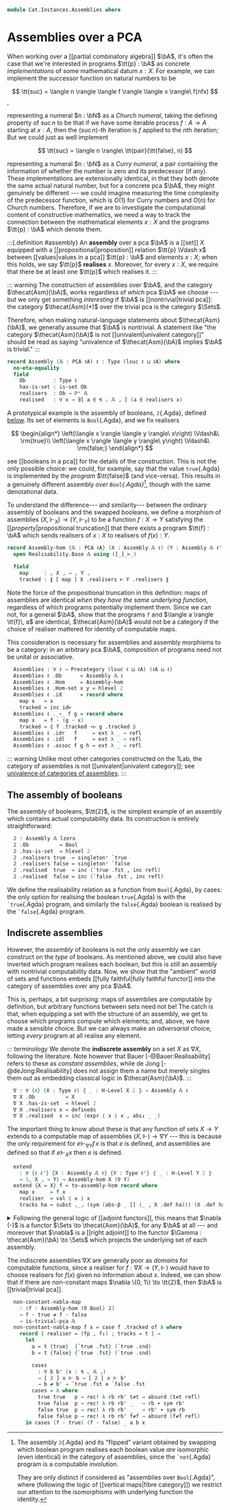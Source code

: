 <!--
```agda
open import 1Lab.Reflection.HLevel

open import Cat.Functor.Adjoint
open import Cat.Prelude

open import Data.Partial.Total
open import Data.Partial.Base

open import Realisability.PCA.Trivial
open import Realisability.PCA

import 1Lab.Reflection as R

import Cat.Reasoning as Cat

import Realisability.Data.Bool
import Realisability.PCA.Sugar
import Realisability.Base

open R hiding (def ; absurd)
open Functor
open _=>_
open _⊣_
```
-->

```agda
module Cat.Instances.Assemblies where
```

<!--
```agda
private variable
  ℓ ℓ' ℓA : Level
  𝔸 : PCA ℓA
```
-->

# Assemblies over a PCA

When working over a [[partial combinatory algebra]] $\bA$, it's often
the case that we're interested in programs $\tt{p} : \bA$ as concrete
*implementations* of some mathematical datum $x : X$. For example, we
can implement the successor function on natural numbers to be

$$
\tt{suc} = \langle n \rangle \langle f \rangle \langle x \rangle\ f(nfx)
$$,

representing a numeral $n : \bN$ as a *Church numeral*, taking the
defining property of $\operatorname{suc} n$ to be that if we have some
iterable process $f : A \to A$ starting at $x : A$, then the
$(\operatorname{suc} n)$-th iteration is $f$ applied to the $n$th
iteration; But we could just as well implement

$$
\tt{suc} = \langle n \rangle\ \tt{pair}(\tt{false}, n)
$$

representing a numeral $n : \bN$ as a *Curry numeral*, a pair containing
the information of whether the number is zero and its predecessor (if
any). These implementations are extensionally identical, in that they
both denote the same actual natural number, but for a concrete pca $\bA$,
they might genuinely be different --- we could imagine measuring the
time complexity of the predecessor function, which is $O(1)$ for Curry
numbers and $O(n)$ for Church numbers. Therefore, if we are to
investigate the computational content of constructive mathematics, we
need a way to track the connection between the mathematical elements $x
: X$ and the programs $\tt{p} : \bA$ which denote them.

:::{.definition #assembly}
An **assembly** over a pca $\bA$ is a [[set]] $X$ equipped with a
[[propositional|proposition]] relation $\tt{p} \Vdash x$ between
[[values|values in a pca]] $\tt{p} : \bA$ and elements $x : X$; when
this holds, we say $\tt{p}$ **realises** $x$. Moreover, for every $x :
X$, we require that there be at least one $\tt{p}$ which realises it.
:::

::: warning
The construction of assemblies over $\bA$, and the category
$\thecat{Asm}(\bA)$, works regardless of *which* pca $\bA$ we choose ---
but we only get something *interesting* if $\bA$ is [[nontrivial|trivial
pca]]: the category $\thecat{Asm}(*)$ over the trivial pca is the
category $\Sets$.

Therefore, when making natural-language statements about
$\thecat{Asm}(\bA)$, we generally assume that $\bA$ is nontrivial. A
statement like "the category $\thecat{Asm}(\bA)$ is not
[[univalent|univalent category]]" should be read as saying "univalence
of $\thecat{Asm}(\bA)$ implies $\bA$ is trivial."
:::

```agda
record Assembly (𝔸 : PCA ℓA) ℓ : Type (lsuc ℓ ⊔ ℓA) where
  no-eta-equality
  field
    Ob         : Type ℓ
    has-is-set : is-set Ob
    realisers  : Ob → ℙ⁺ 𝔸
    realised   : ∀ x → ∃[ a ∈ ↯ ⌞ 𝔸 ⌟ ] (a ∈ realisers x)
```

A prototypical example is the assembly of booleans, `𝟚`{.Agda}, defined
[below](#the-assembly-of-booleans). Its set of elements is
`Bool`{.Agda}, and we fix realisers

$$
\begin{align*}
\left(\langle x \rangle \langle y \rangle\ x\right) \Vdash&\ \rm{true}\\
\left(\langle x \rangle \langle y \rangle\ y\right) \Vdash&\ \rm{false;}
\end{align*}
$$

see [[booleans in a pca]] for the details of the construction. This is
not the only possible choice: we could, for example, say that the value
`true`{.Agda} is implemented by the *program* $\tt{false}$ (and
vice-versa). This results in a genuinely different assembly *over
`Bool`{.Agda}*[^bool], though with the same denotational data.

[^bool]:
    The assembly `𝟚`{.Agda} and its "flipped" variant obtained by
    swapping which boolean program realises each boolean value *are*
    isomorphic (even identical) in the category of assemblies, since the
    `` `not ``{.Agda} program is a computable involution.

    They are only distinct if considered as "assemblies over
    `Bool`{.Agda}", where (following the logic of [[vertical maps|fibre
    category]]) we restrict our attention to the isomorphisms with
    underlying function the identity.

<!--
```agda
  module _ {x : Ob} where open ℙ⁺ (realisers x) using (def) public

open Assembly public

private variable
  X Y Z : Assembly 𝔸 ℓ

instance
  Underlying-Assembly : Underlying (Assembly 𝔸 ℓ)
  Underlying-Assembly = record { ⌞_⌟ = Assembly.Ob }

  hlevel-proj-asm : hlevel-projection (quote Assembly.Ob)
  hlevel-proj-asm .hlevel-projection.has-level = quote Assembly.has-is-set
  hlevel-proj-asm .hlevel-projection.get-level _ = pure (quoteTerm (suc (suc zero)))
  hlevel-proj-asm .hlevel-projection.get-argument (_ ∷ _ ∷ _ ∷ c v∷ []) = pure c
  hlevel-proj-asm .hlevel-projection.get-argument (_ ∷ c v∷ []) = pure c
  {-# CATCHALL #-}
  hlevel-proj-asm .hlevel-projection.get-argument _ = typeError []

module _ (X : Assembly 𝔸 ℓ) (a : ↯ ⌞ 𝔸 ⌟) (x : ⌞ X ⌟) where
  open Ω (X .realisers x .mem a) renaming (∣_∣ to [_]_⊩_) public

-- This module can't be parametrised so this display form can fire
-- (otherwise it gets closed over pattern variables that aren't solvable
-- from looking at the expression, like the level and the PCA):
{-# DISPLAY realisers X x .ℙ⁺.mem a = [ X ] a ⊩ x #-}

subst⊩
  : {𝔸 : PCA ℓA} (X : Assembly 𝔸 ℓ) {x : ⌞ X ⌟} {p q : ↯ ⌞ 𝔸 ⌟}
  → [ X ] p ⊩ x → q ≡ p → [ X ] q ⊩ x
subst⊩ X {x} hx p = subst (_∈ X .realisers x) (sym p) hx
```
-->

To understand the difference--- and similarity--- between the ordinary
assembly of booleans and the swapped booleans, we define a morphism of
assemblies $(X, \Vdash_X) \to (Y, \Vdash_Y)$ to be a function $f : X \to
Y$ satisfying the [[*property*|propositional truncation]] that there
exists a program $\tt{f} : \bA$ which sends realisers of $x : X$ to
realisers of $f(x) : Y$.

```agda
record Assembly-hom {𝔸 : PCA ℓA} (X : Assembly 𝔸 ℓ) (Y : Assembly 𝔸 ℓ') : Type (ℓA ⊔ ℓ ⊔ ℓ') where
  open Realisability.Base 𝔸 using ([_]_⊢_)

  field
    map     : ⌞ X ⌟ → ⌞ Y ⌟
    tracked : ∥ [ map ] X .realisers ⊢ Y .realisers ∥
```

Note the force of the propositional truncation in this definition: maps
of assemblies are identical *when they have the same underlying
function*, regardless of which programs potentially implement them.
Since we can not, for a general $\bA$, show that the programs
$\mathtt{f}$ and $\langle a \rangle \tt{f}\, a$ are identical,
$\thecat{Asm}(\bA)$ would not be a category if the choice of realiser
mattered for identity of computable maps.

This consideration is necessary for assemblies and assembly morphisms to
be a category: in an arbitrary pca $\bA$, composition of programs need
not be unital or associative.

<!--
```agda
private unquoteDecl eqv = declare-record-iso eqv (quote Assembly-hom)

instance
  H-Level-Assembly-hom : ∀ {n} → H-Level (Assembly-hom X Y) (2 + n)
  H-Level-Assembly-hom = basic-instance 2 $ Iso→is-hlevel 2 eqv (hlevel 2)

  Extensional-Assembly-hom
    : ∀ {ℓr} ⦃ _ : Extensional (⌞ X ⌟ → ⌞ Y ⌟) ℓr ⦄
    → Extensional (Assembly-hom X Y) ℓr
  Extensional-Assembly-hom ⦃ e ⦄ = injection→extensional! (λ p → Iso.injective eqv (Σ-prop-path! p)) e

  Funlike-Assembly-hom : Funlike (Assembly-hom X Y) ⌞ X ⌟ λ _ → ⌞ Y ⌟
  Funlike-Assembly-hom = record { _·_ = Assembly-hom.map }

{-# DISPLAY Assembly-hom.map f x = f · x #-}

-- Helper record for constructing an assembly map when the realiser is
-- known/does not depend on other truncated data.

record make-assembly-hom {𝔸 : PCA ℓA} (X : Assembly 𝔸 ℓ) (Y : Assembly 𝔸 ℓ') : Type (ℓA ⊔ ℓ ⊔ ℓ') where
  open Realisability.PCA.Sugar 𝔸 using (_⋆_)
  field
    map      : ⌞ X ⌟ → ⌞ Y ⌟
    realiser : ↯⁺ 𝔸
    tracks   : {x : ⌞ X ⌟} {a : ↯ ⌞ 𝔸 ⌟} (ah : [ X ] a ⊩ x) → [ Y ] realiser ⋆ a ⊩ map x

open Assembly-hom public

to-assembly-hom
  : ∀ {𝔸 : PCA ℓA} {X : Assembly 𝔸 ℓ} {Y : Assembly 𝔸 ℓ'}
  → make-assembly-hom X Y
  → Assembly-hom X Y
{-# INLINE to-assembly-hom #-}

to-assembly-hom f = record { make-assembly-hom f using (map) ; tracked = inc record { make-assembly-hom f } }

module _ (𝔸 : PCA ℓA) where
  open Realisability.Base 𝔸
  open Realisability.PCA.Sugar 𝔸
  open Realisability.Data.Bool 𝔸

  open Assembly-hom
  open Precategory
```
-->

```agda
  Assemblies : ∀ ℓ → Precategory (lsuc ℓ ⊔ ℓA) (ℓA ⊔ ℓ)
  Assemblies ℓ .Ob      = Assembly 𝔸 ℓ
  Assemblies ℓ .Hom     = Assembly-hom
  Assemblies ℓ .Hom-set x y = hlevel 2
  Assemblies ℓ .id      = record where
    map x   = x
    tracked = inc id⊢
  Assemblies ℓ ._∘_ f g = record where
    map x   = f · (g · x)
    tracked = ⦇ f .tracked ∘⊢ g .tracked ⦈
  Assemblies ℓ .idr   f     = ext λ _ → refl
  Assemblies ℓ .idl   f     = ext λ _ → refl
  Assemblies ℓ .assoc f g h = ext λ _ → refl
```

::: warning
Unlike most other categories constructed on the 1Lab, the category of
assemblies is not [[univalent|univalent category]]; see [univalence of
categories of assemblies](Cat.Instances.Assemblies.Univalence.html).
:::

<!--
```agda
  _ = not
  _ = `not
```
-->

## The assembly of booleans

The assembly of booleans, $\tt{2}$, is the simplest example of an
assembly which contains actual computability data. Its construction is
entirely straightforward:

```agda
  𝟚 : Assembly 𝔸 lzero
  𝟚 .Ob          = Bool
  𝟚 .has-is-set  = hlevel 2
  𝟚 .realisers true  = singleton⁺ `true
  𝟚 .realisers false = singleton⁺ `false
  𝟚 .realised  true  = inc (`true .fst , inc refl)
  𝟚 .realised  false = inc (`false .fst , inc refl)
```

We define the realisability relation as a function from `Bool`{.Agda},
by cases: the only option for realising the boolean `true`{.Agda} is
with the `` `true ``{.Agda} program, and similarly the `false`{.Agda}
boolean is realised by the `` `false ``{.Agda} program.

## Indiscrete assemblies

However, the *assembly* of booleans is not the only assembly we can
construct on the *type* of booleans. As mentioned above, we could also
have inverted which program realises each boolean; but this is *still*
an assembly with nontrivial computability data. Now, we show that the
"ambient" world of sets and functions embeds [[fully faithful|fully
faithful functor]] into the category of assemblies over any pca $\bA$.

This is, perhaps, a bit surprising: maps of assemblies are computable by
definition, but arbitrary functions between sets need not be! The catch
is that, when equipping a set with the structure of an assembly, *we*
get to choose which programs compute which elements; and, above, we have
made a sensible choice. But we can always make an *adversarial* choice,
letting *every* program at all realise any element.

::: terminology
We denote the **indiscrete assembly** on a set $X$ as $\nabla X$,
following the literature. Note however that Bauer
[-@Bauer:Realisability] refers to these as *constant assemblies*, while
de Jong [-@deJong:Realisability] does not assign them a name but merely
singles them out as embedding classical logic in $\thecat{Asm}(\bA)$.
:::

```agda
  ∇ : ∀ {ℓ} (X : Type ℓ) ⦃ _ : H-Level X 2 ⦄ → Assembly 𝔸 ℓ
  ∇ X .Ob          = X
  ∇ X .has-is-set  = hlevel 2
  ∇ X .realisers x = defineds
  ∇ X .realised  x = inc (expr ⟨ x ⟩ x , abs↓ _ _)
```

The important thing to know about these is that any function of sets $X
\to Y$ extends to a computable map of assemblies $(X, \Vdash) \to \nabla
Y$ --- this is because the only requirement for $e \Vdash_{\nabla Y} f\,
x$ is that $e$ is defined, and assemblies are defined so that if $e
\Vdash_X x$ then $e$ is defined.

```agda
  extend
    : ∀ {ℓ ℓ'} {X : Assembly 𝔸 ℓ} {Y : Type ℓ'} ⦃ _ : H-Level Y 2 ⦄
    → (⌞ X ⌟ → Y) → Assembly-hom X (∇ Y)
  extend {X = X} f = to-assembly-hom record where
    map x     = f x
    realiser  = val ⟨ x ⟩ x
    tracks ha = subst ⌞_⌟ (sym (abs-β _ [] (_ , X .def ha))) (X .def ha)
```

<details>
<summary>Following the general logic of [[adjoint functors]], this means
that $\nabla (-)$ is a functor $\Sets \to \thecat{Asm}(\bA)$, for any
$\bA$ at all --- and moreover that $\nabla$ is a [[right adjoint]] to
the functor $\Gamma : \thecat{Asm}(\bA) \to \Sets$ which projects the
underlying set of each assembly.</summary>

```agda
  Cofree : Functor (Sets ℓ) (Assemblies ℓ)
  Cofree .F₀ X    = ∇ ⌞ X ⌟
  Cofree .F₁ f    = extend f
  Cofree .F-id    = ext λ _ → refl
  Cofree .F-∘ f g = ext λ _ → refl

  Forget : Functor (Assemblies ℓ) (Sets ℓ)
  Forget .F₀ X    = el! ⌞ X ⌟
  Forget .F₁ f    = f ·_
  Forget .F-id    = refl
  Forget .F-∘ f g = refl

  Forget⊣∇ : Forget {ℓ} ⊣ Cofree
  Forget⊣∇ .unit .η X = extend λ x → x
  Forget⊣∇ .unit .is-natural x y f = ext λ _ → refl
  Forget⊣∇ .counit .η X a = a
  Forget⊣∇ .counit .is-natural x y f = refl
  Forget⊣∇ .zig = refl
  Forget⊣∇ .zag = ext λ _ → refl
```

</details>

The indiscrete assemblies $\nabla X$ are generally poor as *domains* for
computable functions, since a realiser for $f : \nabla X \to (Y,
\Vdash)$ would have to choose realisers for $f(x)$ given no information
about $x$. Indeed, we can show that if there are non-constant maps
$\nabla \{0, 1\} \to \tt{2}$, then $\bA$ is [[trivial|trivial pca]].

```agda
  non-constant-nabla-map
    : (f : Assembly-hom (∇ Bool) 𝟚)
    → f · true ≠ f · false
    → is-trivial-pca 𝔸
  non-constant-nabla-map f x = case f .tracked of λ where
    record { realiser = (fp , f↓) ; tracks = t } →
      let
        a = t {true}  {`true .fst} (`true .snd)
        b = t {false} {`true .fst} (`true .snd)

        cases
          : ∀ b b' (x : ↯ ⌞ 𝔸 ⌟)
          → [ 𝟚 ] x ⊩ b → [ 𝟚 ] x ⊩ b'
          → b ≠ b' → `true .fst ≡ `false .fst
        cases = λ where
          true true   p → rec! λ rb rb' t≠t → absurd (t≠t refl)
          true false  p → rec! λ rb rb' _   → rb ∙ sym rb'
          false true  p → rec! λ rb rb' _   → rb' ∙ sym rb
          false false p → rec! λ rb rb' f≠f → absurd (f≠f refl)
      in cases (f · true) (f · false) _ a b x
```

<!--
```agda
module Asm {ℓA ℓ} {𝔸 : PCA ℓA} = Cat (Assemblies 𝔸 ℓ)
```
-->
